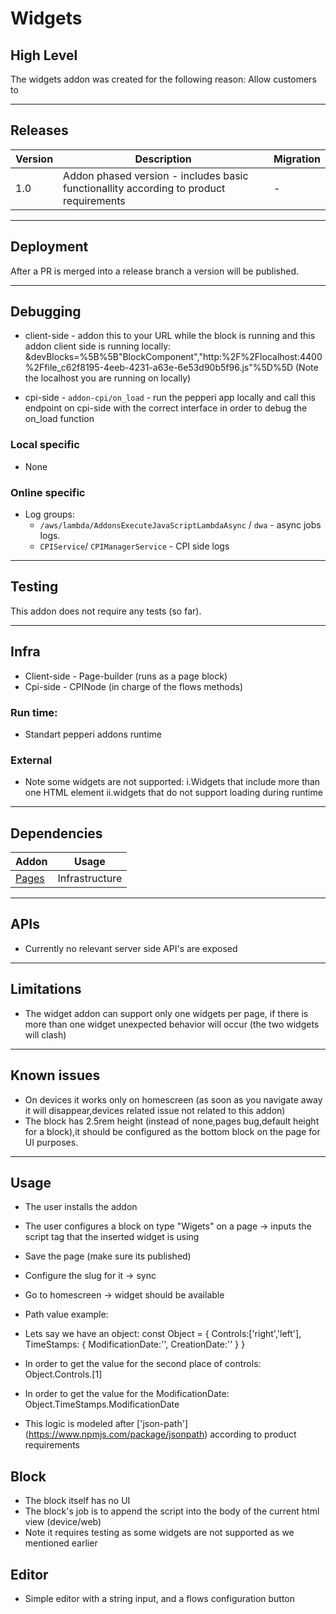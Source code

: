 # Widgets

## High Level
The widgets addon was created for the following reason:
Allow customers to

---

## Releases
| Version | Description | Migration |
|-------- |------------ |---------- |
| 1.0 | Addon phased version - includes basic functionallity according to product requirements | - |

---

## Deployment
After a PR is merged into a release branch a version will be published.

---

## Debugging
- client-side - addon this to your URL while the block is running and this addon client side is running locally:
&devBlocks=%5B%5B"BlockComponent","http:%2F%2Flocalhost:4400%2Ffile_c62f8195-4eeb-4231-a63e-6e53d90b5f96.js"%5D%5D
(Note the localhost you are running on locally)

- cpi-side - `addon-cpi/on_load` - run the pepperi app locally and call this endpoint on cpi-side with the correct interface in order to debug the on_load function 

### Local specific
- None

### Online specific
- Log groups: 
  - `/aws/lambda/AddonsExecuteJavaScriptLambdaAsync` / `dwa` - async jobs logs.
  - `CPIService`/ `CPIManagerService` - CPI side logs

---

## Testing
This addon does not require any tests (so far).

---

## Infra
- Client-side - Page-builder (runs as a page block)
- Cpi-side - CPINode (in charge of the flows methods)

### Run time:
- Standart pepperi addons runtime

### External
- Note some widgets are not supported:
i.Widgets that include more than one HTML element
ii.widgets that do not support loading during runtime

---

## Dependencies

| Addon | Usage |
|-------- |------------ |
| [Pages](https://github.com/Pepperi-Addons/page-builder) | Infrastructure |

---

## APIs
- Currently no relevant server side API's are exposed

---

## Limitations
- The widget addon can support only one widgets per page, if there is more than one widget unexpected behavior will occur (the two widgets will clash)
---

## Known issues
- On devices it works only on homescreen (as soon as you navigate away it will disappear,devices related issue not related to this addon)
- The block has 2.5rem height (instead of none,pages bug,default height for a block),it should be configured as the bottom block on the page for UI purposes.
---

## Usage
- The user installs the addon
- The user configures a block on type "Wigets" on a page -> inputs the script tag that the inserted widget is using
- Save the page (make sure its published)
- Configure the slug for it -> sync
- Go to homescreen -> widget should be available
- Path value example:

- Lets say we have an object:
const Object = {
  Controls:['right','left'],
  TimeStamps: {
    ModificationDate:'',
    CreationDate:''
  }
}

- In order to get the value for the second place of controls: Object.Controls.[1]
- In order to get the value for the ModificationDate: Object.TimeStamps.ModificationDate

- This logic is modeled after ['json-path'] (https://www.npmjs.com/package/jsonpath) according to product requirements 

## Block
- The block itself has no UI
- The block's job is to append the script into the body of the current html view (device/web)
- Note it requires testing as some widgets are not supported as we mentioned earlier

## Editor
- Simple editor with a string input, and a flows configuration button
